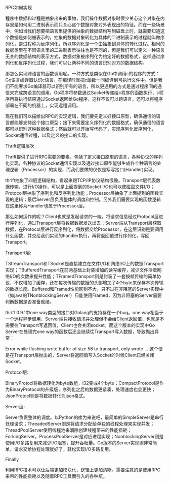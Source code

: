 RPC如何实现

程序中数据和过程是抽象出来的事物，我们操作数据对象时很少关心这个对象在内存里是如何用二进制表示而只关心这个数据对象对外表现出的特征。而在一些场景中，例如当我们想要把语言里提供的抽象的数据结构写到磁盘上时，就需要知道这个数据是如何被表示的，抽象的数据对象转化为具体的二进制表示的过程就叫做序列化，逆过程称为反序列化，所以序列化是一个由抽象到具体的转化过程。相同的数据类型在不同语言里的二进制表示往往也是不同的，但是我们可以定义一种语言无关的数据结构的表示方式，数据对象被序列化为约定好的数据格式，这样通过序列化和反序列化过程，我们可以让两种不同的语言识别对方的数据结构。

那怎么实现跨语言的函数调用呢。一种方式是类似在Go中调用c的程序的方式：Go语言编译器认识c语言，在编译时就把c函数一同编译到可执行文件中。但是我们不能奢求Go编译器可以识别所有的语言，所以更通用的方式是通过程序间的通信来完成跨语言的调用，Go程序将参数通过Socket传递给c程序的函数执行，c程序再将执行结果通过Socket返回给Go程序，这样不仅可以跨语言，还可以将程序部署在不同的机器上，实现远程调用。

现在我们可以描绘出RPC的实现逻辑，我们要先定义好接口原型，确保通信的语言都能够支持这个接口原型；接下来需要定义序列化的数据格式，确保通信的语言都可以识别这种数据格式；然后就可以开始写代码了，实现序列化反序列化，Socket通信过程，以及定义的接口的实现。

Thrift逻辑层次

Thrift提供了进行RPC需要的要素，包括了定义接口原型的语言，各种协议的序列化实现，各种协议的Socket通信实现以及通过接口原型能够生成各个种语言的处理逻辑（Processor）的实现，而我们要做的仅仅是写写接口(Handler)实现。

thrift抽象了四层逻辑结构，看起来跟TCP/IP协议结构很像。Transport层代表数据传输，进行I/O操作，可以是上面提到的Socket I/O也可以使磁盘文件I/O；Protocol层抽象了序列化和反序列化功能；Processor层抽象了上面提到的函数实现的逻辑；最后Server层负责整体的调度和控制。另外我们需要实现的函数逻辑在这里称为Handler也属于Processor层。

那么如何运作的呢？Client也就是发起请求的一端，将请求信息经过Protocol层进行序列化，通过Transport层将数据数据发送出去；Server端从Transport层获取数据，在Protocol层进行反序列化，将数据交给Processor，在这层识别是要调用什么函数，并交给我们实现的handler执行，再将返回值进行序列化，写回Transport。

Transport层:

TStreamTransport和TSocket是直接建立在文件I/O和网络I/O上的数据Transport实现；TBufferedTransport在前两基础上封装增加的读写缓存，减少文件活着网络I/O的次数来提升性能；TFramedTransport则是封装了一套按帧传输的简单协议，不仅增加了缓存，还在每次传输的数据的头部增加了4个byte来保存本次传输的数据长度。Buffered和Framed性能区别不大，只不过在非阻塞的Server实现中（如java的TNonblockingServer）只能使用Framed，因为非阻塞的Server需要判断数据是否准备就绪。

thrift 0.9.1中one way类型的接口对Golang的支持存在一个bug。one way相当于一个远程异步调用，Server端只接收请求并处理但不会给Client返回值，也就是不需要往Transport写返回值，Client也会关闭socket。而这个版本的实现中Go Server在处理完one way的函数后还会继续往Transport写入数据，导致抛出异常：

Error while flushing write buffer of size 58 to transport, only wrote ...
这个便是在Transport层抛出的，Server将返回值写入Socket的时候Client已经关闭Socket。

Protocol层:

BinaryProtocl将数据转化为byte数组，i32变成4个byte；CompactProtocol是作为BinaryProtocol的升级版，序列化之后的数据更紧凑，处理速度也会更快；JsonProtocl则是将数据转化为json格式。

Server层:

Server负责整体的调度。以Python的库为来说吧，最简单的SimpleServer是串行处理请求；ThreadedServer则是将请求分配给单独的线程处理来实现并发；ThreadPoolServer使用线程池来消除创建线程带来的性能损耗；ForkingServer，ProcessPoolServer是对应进程实现；NonblockingServer则是使用I/O多路复用来减少I/O阻塞，提升吞吐量。Go版本的Server实现则非常简单，请求交给协程处理就好了，轻松实现I/O多路复用。

Finally

利用RPC技术可以让后端更加模块化，逻辑上更加清晰。需要注意的是使用RPC来带的性能损耗以及随着RPC工具而引入的各种坑。